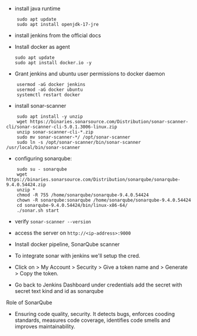 - install java runtime
```
    sudo apt update
    sudo apt install openjdk-17-jre
```
- install jenkins from the official docs

- Install docker as agent
  ```
  sudo apt update
  sudo apt install docker.io -y
  ```
  
- Grant jenkins and ubuntu user permissions to docker daemon
 ```sudo su - 
     usermod -aG docker jenkins
     usermod -aG docker ubuntu
     systemctl restart docker
```

- install sonar-scanner 
```sudo apt update
    sudo apt install -y unzip
    wget https://binaries.sonarsource.com/Distribution/sonar-scanner-cli/sonar-scanner-cli-5.0.1.3006-linux.zip
    unzip sonar-scanner-cli-*.zip
    sudo mv sonar-scanner-*/ /opt/sonar-scanner
    sudo ln -s /opt/sonar-scanner/bin/sonar-scanner /usr/local/bin/sonar-scanner
```
 - configuring sonarqube: 
 ```sudo adduser sonarqube
     sudo su - sonarqube
     wget https://binaries.sonarsource.com/Distribution/sonarqube/sonarqube-9.4.0.54424.zip
     unzip *
     chmod -R 755 /home/sonarqube/sonarqube-9.4.0.54424
     chown -R sonarqube:sonarqube /home/sonarqube/sonarqube-9.4.0.54424
     cd sonarqube-9.4.0.54424/bin/linux-x86-64/
     ./sonar.sh start
 ```
- verify ```sonar-scanner --version```

- access the server on ```http://<ip-address>:9000```
- Install docker pipeline, SonarQube scanner
- To integrate sonar with jenkins we'll setup the cred.
- Click on > My Account > Security > Give a token name and > Generate > Copy the token.
- Go back to Jenkins Dashboard under credentials add the secret with secret text kind and id as sonarqube

Role of SonarQube
- Ensuring code quality, security. It detects bugs, enforces cooding standards, measures code coverage, identifies code smells and improves maintainability.
